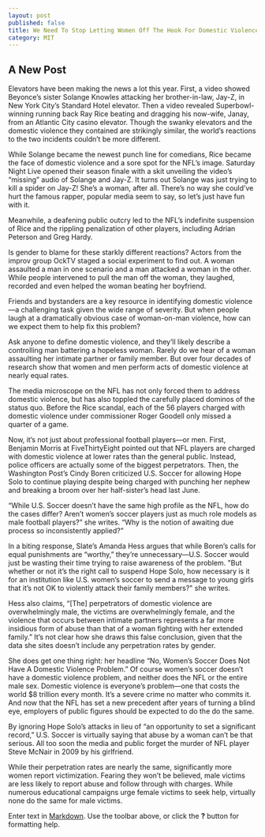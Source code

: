 ```yaml
---
layout: post
published: false
title: We Need To Stop Letting Women Off The Hook For Domestic Violence
category: MIT
---
```


## A New Post
Elevators have been making the news a lot this year. First, a video showed Beyonce’s sister Solange Knowles attacking her brother-in-law, Jay-Z, in New York City’s Standard Hotel elevator. Then a video revealed Superbowl-winning running back Ray Rice beating and dragging his now-wife, Janay, from an Atlantic City casino elevator. Though the swanky elevators and the domestic violence they contained are strikingly similar, the world’s reactions to the two incidents couldn’t be more different. 

While Solange became the newest punch line for comedians, Rice became the face of domestic violence and a sore spot for the NFL’s image. Saturday Night Live opened their season finale with a skit unveiling the video’s “missing” audio of Solange and Jay-Z. It turns out Solange was just trying to kill a spider on Jay-Z! She’s a woman, after all. There’s no way she could’ve hurt the famous rapper, popular media seem to say, so let’s just have fun with it. 

Meanwhile, a deafening public outcry led to the NFL’s indefinite suspension of Rice and the rippling penalization of other players, including Adrian Peterson and Greg Hardy. 

Is gender to blame for these starkly different reactions? Actors from the improv group OckTV staged a social experiment to find out. A woman assaulted a man in one scenario and a man attacked a woman in the other. While people intervened to pull the man off the woman, they laughed, recorded and even helped the woman beating her boyfriend. 

Friends and bystanders are a key resource in identifying domestic violence—a challenging task given the wide range of severity. But when people laugh at a dramatically obvious case of woman-on-man violence, how can we expect them to help fix this problem?

Ask anyone to define domestic violence, and they’ll likely describe a controlling man battering a hopeless woman. Rarely do we hear of a woman assaulting her intimate partner or family member. But over four decades of research show that women and men perform acts of domestic violence at nearly equal rates. 

The media microscope on the NFL has not only forced them to address domestic violence, but has also toppled the carefully placed dominos of the status quo. Before the Rice scandal, each of the 56 players charged with domestic violence under commissioner Roger Goodell only missed a quarter of a game.

Now, it’s not just about professional football players—or men. First, Benjamin Morris at FiveThirtyEight pointed out that NFL players are charged with domestic violence at lower rates than the general public. Instead, police officers are actually some of the biggest perpetrators. Then, the Washington Post’s Cindy Boren criticized U.S. Soccer for allowing Hope Solo to continue playing despite being charged with punching her nephew and breaking a broom over her half-sister’s head last June. 

“While U.S. Soccer doesn’t have the same high profile as the NFL, how do the cases differ? Aren’t women’s soccer players just as much role models as male football players?” she writes. “Why is the notion of awaiting due process so inconsistently applied?” 

In a biting response, Slate’s Amanda Hess argues that while Boren’s calls for equal punishments are “worthy,” they’re unnecessary—U.S. Soccer would just be wasting their time trying to raise awareness of the problem. "But whether or not it’s the right call to suspend Hope Solo, how necessary is it for an institution like U.S. women’s soccer to send a message to young girls that it’s not OK to violently attack their family members?" she writes.

Hess also claims, “[The] perpetrators of domestic violence are overwhelmingly male, the victims are overwhelmingly female, and the violence that occurs between intimate partners represents a far more insidious form of abuse than that of a woman fighting with her extended family.” It’s not clear how she draws this false conclusion, given that the data she sites doesn’t include any perpetration rates by gender. 

She does get one thing right: her headline “No, Women’s Soccer Does Not Have A Domestic Violence Problem.” Of course women’s soccer doesn’t have a domestic violence problem, and neither does the NFL or the entire male sex. Domestic violence is everyone’s problem—one that costs the world $8 trillion every month. It’s a severe crime no matter who commits it. And now that the NFL has set a new precedent after years of turning a blind eye, employers of public figures should be expected to do the do the same. 

By ignoring Hope Solo’s attacks in lieu of “an opportunity to set a significant record,” U.S. Soccer is virtually saying that abuse by a woman can’t be that serious. All too soon the media and public forget the murder of NFL player Steve McNair in 2009 by his girlfriend.

While their perpetration rates are nearly the same, significantly more women report victimization. Fearing they won’t be believed, male victims are less likely to report abuse and follow through with charges. While numerous educational campaigns urge female victims to seek help, virtually none do the same for male victims. 

Enter text in [Markdown](http://daringfireball.net/projects/markdown/). Use the toolbar above, or click the **?** button for formatting help.
